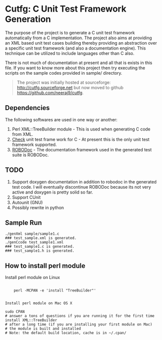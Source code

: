 Cutfg: C Unit Test Framework Generation
=========================================

The purpose of the project is to generate a C unit test framework automatically from a C implementation. The project also aims at providing an XML based unit test cases building thereby providing an abstraction over a specific unit test framework (and also a documentation engine). This technique can be utilized to include languages other than C also.

There is not much of documentation at present and all that is exists in this
file. If you want to know more about this project then try executing the
scripts on the sample codes provided in sample/ directory.

> The project was initially hosted at sourceforge:
> <http://cutfg.sourceforge.net> but now moved to github
> <https://github.com/neeraj9/cutfg>.

Dependencies
--------------

The following softwares are used in one way or another:

1. Perl XML::TreeBuilder module - This is used when generating C code from XML.
2. [Check](http://check.sourceforge.net) unit test frame work for C - At
   present this is the only unit test framework supported.
3. [ROBODoc]() - The documentation framework used in the generated test suite
   is ROBODoc.

TODO
------

1. Support doxygen documentation in addition to robodoc in the generated test
   code. I will eventually discontinue ROBODoc because its not very active
   and doxygen is pretty solid so far.
2. Support CUnit
3. Autounit (GNU)
4. Possibly rewrite in python


Sample Run
------------

    ./genXml sample/sample1.c
    ### test_sample.xml is generated.
    ./genCcode test_sample1.xml
    ### test_sample1.c is generated.
    ### test_sample1.h is generated.


How to install perl module
----------------------------------

Install perl module on Linux
~~~~~~~~~~~~~~~~~~~~~~~~~~~~~~

    perl -MCPAN -e 'install "TreeBuilder"'


Install perl module on Mac OS X
~~~~~~~~~~~~~~~~~~~~~~~~~~~~~~~~~

    sudo CPAN
    # answer a tons of questions if you are running it for the first time
    install XML::TreeBuilder
    # after a long time (if you are installing your first module on Mac)
    # the module is built and installed
    # Note: the default build location, cache is in ~/.cpan/
